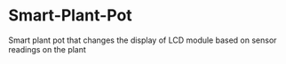 # Smart-Plant-Pot
Smart plant pot that changes the display of LCD module based on sensor readings on the plant
